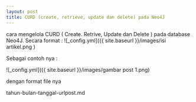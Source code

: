 ```yaml
---
layout: post
title: CURD (create, retrieve, update dan delete) pada Neo4J
---
```


cara mengelola CURD ( Create. Retrive, Update dan Delete ) pada database Neo4J.
Secara format : 
![_config.yml]({{ site.baseurl }}/images/isi artikel.png
)

Sebagai contoh nya :

![_config.yml]({{ site.baseurl }}/images/gambar post 1.png)

dengan format file nya

tahun-bulan-tanggal-urlpost.md
